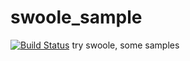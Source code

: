 # swoole_sample
[![Build Status](https://travis-ci.org/out001a/swoole_sample.svg?branch=master)](https://travis-ci.org/out001a/swoole_sample)
try swoole, some samples
